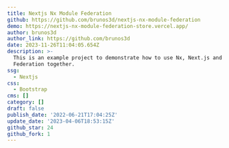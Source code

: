 ```yaml
---
title: Nextjs Nx Module Federation
github: https://github.com/brunos3d/nextjs-nx-module-federation
demo: https://nextjs-nx-module-federation-store.vercel.app/
author: brunos3d
author_link: https://github.com/brunos3d
date: 2023-11-26T11:04:05.654Z
description: >-
  This is an example project to demonstrate how to use Nx, Next.js and Module
  Federation together.
ssg:
  - Nextjs
css:
  - Bootstrap
cms: []
category: []
draft: false
publish_date: '2022-06-21T17:04:25Z'
update_date: '2023-04-06T18:53:15Z'
github_star: 24
github_fork: 1
---
```

